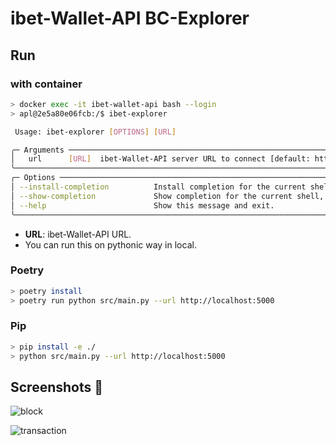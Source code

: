 # ibet-Wallet-API BC-Explorer

## Run

### with container

```bash
> docker exec -it ibet-wallet-api bash --login
> apl@2e5a80e06fcb:/$ ibet-explorer

 Usage: ibet-explorer [OPTIONS] [URL]

╭─ Arguments ────────────────────────────────────────────────────────────────────────────────────────────────────────────────────────────────────────────────────────────────────────────────────────────────────────────────────────────────────────────────────────────────╮
│   url      [URL]  ibet-Wallet-API server URL to connect [default: http://localhost:5000]                                                                                                                                                                                   │
╰────────────────────────────────────────────────────────────────────────────────────────────────────────────────────────────────────────────────────────────────────────────────────────────────────────────────────────────────────────────────────────────────────────────╯
╭─ Options ──────────────────────────────────────────────────────────────────────────────────────────────────────────────────────────────────────────────────────────────────────────────────────────────────────────────────────────────────────────────────────────────────╮
│ --install-completion          Install completion for the current shell.                                                                                                                                                                                                    │
│ --show-completion             Show completion for the current shell, to copy it or customize the installation.                                                                                                                                                             │
│ --help                        Show this message and exit.                                                                                                                                                                                                                  │
╰────────────────────────────────────────────────────────────────────────────────────────────────────────────────────────────────────────────────────────────────────────────────────────────────────────────────────────────────────────────────────────────────────────────╯
```

- **URL**: ibet-Wallet-API URL.
- You can run this on pythonic way in local.

### Poetry
```bash
> poetry install
> poetry run python src/main.py --url http://localhost:5000
```

### Pip
```bash
> pip install -e ./
> python src/main.py --url http://localhost:5000
```

## Screenshots 👀

![block](https://user-images.githubusercontent.com/15183665/218406188-345a28a2-15da-41d4-b606-808d541ca09a.png)

![transaction](https://user-images.githubusercontent.com/15183665/218406277-05eaa4c9-9433-42a8-8cc4-08d83a003f64.png)

